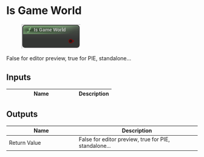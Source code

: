# Is Game World

<div align="left" data-full-width="false">

<figure><img src="Is_Game_World.png" alt=""><figcaption></figcaption></figure>

</div>

False for editor preview, true for PIE, standalone...

## Inputs

<table>
<thead><tr><th width="170">Name</th><th>Description</th></tr></thead>
<tbody>
</tbody>
</table>

## Outputs

<table>
<thead><tr><th width="170">Name</th><th>Description</th></tr></thead>
<tbody>
<tr><td>Return Value</td><td>False for editor preview, true for PIE, standalone...</td></tr>
</tbody>
</table>
